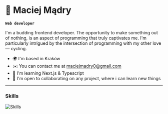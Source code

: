 # 🚴 Maciej Mądry

**`Web developer`**

I'm a budding frontend developer. The opportunity to make something out of nothing, is an aspect of programming that truly captivates me. I'm particularly intrigued by the intersection of programming with my other love — cycling.

* 🌍  I'm based in Kraków
* ✉️  You can contact me at [maciejmadry0@gmail.com](mailto:maciejmadry0@gmail.com)
* 🧠  I'm learning Next.js & Typescript
* 🤝  I'm open to collaborating on any project, where i can learn new things

---

### Skills
![Skills](https://skillicons.dev/icons?i=ts,js,nextjs,react,html,css,tailwind,prisma,mongodb,git&theme=dark)

          


          

